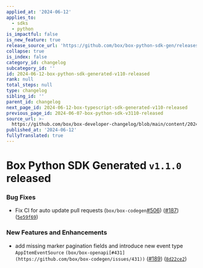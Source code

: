 ```yaml
---
applied_at: '2024-06-12'
applies_to:
  - sdks
  - python
is_impactful: false
is_new_feature: true
release_source_url: 'https://github.com/box/box-python-sdk-gen/releases/tag/v1.1.0'
collapse: true
is_index: false
category_id: changelog
subcategory_id: ''
id: 2024-06-12-box-python-sdk-generated-v110-released
rank: null
total_steps: null
type: changelog
sibling_id: ''
parent_id: changelog
next_page_id: 2024-06-12-box-typescript-sdk-generated-v110-released
previous_page_id: 2024-06-07-box-python-sdk-v3110-released
source_url: >-
  https://github.com/box/box-developer-changelog/blob/main/content/2024/06-12-box-python-sdk-generated-v110-released.md
published_at: '2024-06-12'
fullyTranslated: true
---
```

# Box Python SDK Generated `v1.1.0` released

### Bug Fixes

* Fix CI for auto update pull requests (`box/box-codegen`[#506][1]) ([#187][2]) ([`5e59f69`][3])

### New Features and Enhancements

* add missing marker pagination fields and introduce new event type `AppItemEventSource` `(box/box-openapi[#431](https://github.com/box/box-codegen/issues/431))` ([#189][4]) ([`8d22ce2`][5])

[1]: https://github.com/box/box-codegen/issues/506

[2]: https://github.com/box/box-codegen/issues/187

[3]: https://github.com/box/box-codegen/commit/5e59f69591e01cd2caf0033e0023061093989aa5

[4]: https://github.com/box/box-codegen/issues/189

[5]: https://github.com/box/box-codegen/commit/8d22ce20d57f4b5dcb5b344ff6bfc67bcaa3568d
